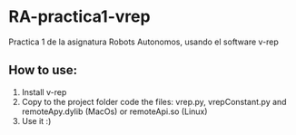 # RA-practica1-vrep

Practica 1 de la asignatura Robots Autonomos, usando el software v-rep

## How to use:

1. Install v-rep
2. Copy to the project folder code the files: vrep.py, vrepConstant.py and remoteApy.dylib (MacOs) or remoteApi.so (Linux)
3. Use it :)
